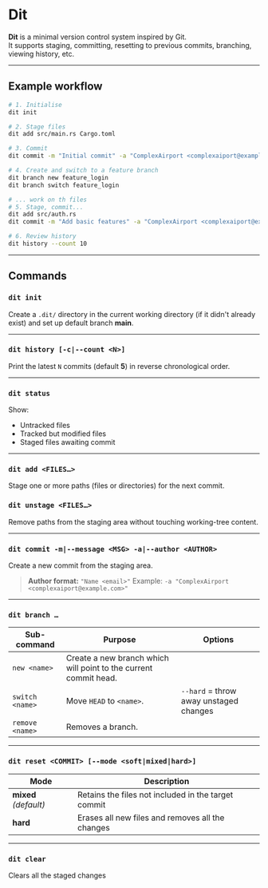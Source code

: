 ﻿# Dit

**Dit** is a minimal version control system inspired by Git.  
It supports staging, committing, resetting to previous commits, branching, viewing history, etc.



---

## Example workflow

```bash
# 1. Initialise
dit init

# 2. Stage files
dit add src/main.rs Cargo.toml

# 3. Commit
dit commit -m "Initial commit" -a "ComplexAirport <complexaiport@example.com>"

# 4. Create and switch to a feature branch
dit branch new feature_login
dit branch switch feature_login

# ... work on th files
# 5. Stage, commit...
dit add src/auth.rs
dit commit -m "Add basic features" -a "ComplexAirport <complexaiport@example.com>"

# 6. Review history
dit history --count 10
```

---

## Commands

### `dit init`

Create a `.dit/` directory in the current working directory (if it didn't already exist) and set up default branch **main**.

---

### `dit history [-c|--count <N>]`

Print the latest `N` commits (default **5**) in reverse chronological order.

---

### `dit status`

Show:

* Untracked files
* Tracked but modified files
* Staged files awaiting commit

---

### `dit add <FILES…>`

Stage one or more paths (files or directories) for the next commit.

### `dit unstage <FILES…>`

Remove paths from the staging area without touching working-tree content.

---

### `dit commit -m|--message <MSG> -a|--author <AUTHOR>`

Create a new commit from the staging area.

> **Author format:** `"Name <email>"`
> Example: `-a "ComplexAirport <complexaiport@example.com>"`

---

### `dit branch …`

| Sub-command     | Purpose                                                          | Options                                |
|-----------------|------------------------------------------------------------------|----------------------------------------|
| `new <name>`    | Create a new branch which will point to the current commit head. |                                        |
| `switch <name>` | Move `HEAD` to `<name>`.                                         | `--hard` = throw away unstaged changes |
| `remove <name>` | Removes a branch.                                                |                                        |

---

### `dit reset <COMMIT> [--mode <soft|mixed|hard>]`

| Mode                  | Description                                         |
|-----------------------|-----------------------------------------------------|
| **mixed** *(default)* | Retains the files not included in the target commit |
| **hard**              | Erases all new files and removes all the changes    |

---

### `dit clear`
Clears all the staged changes
